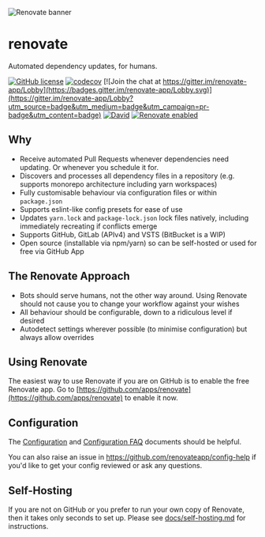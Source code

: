 ![Renovate banner](https://renovateapp.com/images/design/header_small.jpg)

# renovate

Automated dependency updates, for humans.

[![GitHub license](https://img.shields.io/badge/license-MIT-blue.svg)](https://raw.githubusercontent.com/renovateapp/renovate/master/license)
[![codecov](https://codecov.io/gh/renovateapp/renovate/branch/master/graph/badge.svg)](https://codecov.io/gh/renovateapp/renovate)
[![Join the chat at https://gitter.im/renovate-app/Lobby](https://badges.gitter.im/renovate-app/Lobby.svg)](https://gitter.im/renovate-app/Lobby?utm_source=badge&utm_medium=badge&utm_campaign=pr-badge&utm_content=badge)
[![David](https://david-dm.org/renovateapp/renovate.svg)](https://david-dm.org/renovateapp/renovate)
[![Renovate enabled](https://img.shields.io/badge/renovate-enabled-brightgreen.svg)](https://renovateapp.com/)

## Why

* Receive automated Pull Requests whenever dependencies need updating. Or whenever you schedule it for.
* Discovers and processes all dependency files in a repository (e.g. supports
  monorepo architecture including yarn workspaces)
* Fully customisable behaviour via configuration files or within `package.json`
* Supports eslint-like config presets for ease of use
* Updates `yarn.lock` and `package-lock.json` lock files natively, including immediately recreating if conflicts emerge
* Supports GitHub, GitLab (APIv4) and VSTS (BitBucket is a WIP)
* Open source (installable via npm/yarn) so can be self-hosted or used for free via GitHub App

## The Renovate Approach

* Bots should serve humans, not the other way around. Using Renovate should not cause you to change your workflow against your wishes
* All behaviour should be configurable, down to a ridiculous level if desired
* Autodetect settings wherever possible (to minimise configuration) but always allow overrides

## Using Renovate

The easiest way to use Renovate if you are on GitHub is to enable the free Renovate app. Go to
[https://github.com/apps/renovate](https://github.com/apps/renovate) to enable
it now.

## Configuration

The
[Configuration](https://github.com/renovateapp/renovate/blob/master/docs/configuration.md)
and
[Configuration FAQ](https://github.com/renovateapp/renovate/blob/master/docs/faq.md)
documents should be helpful.

You can also raise an issue in https://github.com/renovateapp/config-help if
you'd like to get your config reviewed or ask any questions.

## Self-Hosting

If you are not on GitHub or you prefer to run your own copy of Renovate, then it takes only seconds to set up. Please see [docs/self-hosting.md](https://github.com/renovateapp/renovate/blob/master/docs/self-hosting.md) for instructions.
